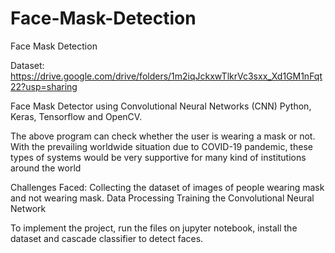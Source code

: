 # Face-Mask-Detection

Face Mask Detection

Dataset: https://drive.google.com/drive/folders/1m2iqJckxwTlkrVc3sxx_Xd1GM1nFqt22?usp=sharing

Face Mask Detector using Convolutional Neural Networks (CNN) Python, Keras, Tensorflow and OpenCV.

The above program can check whether the user is wearing a mask or not. With the prevailing worldwide situation due to COVID-19 pandemic, these types of systems would be very supportive for many kind of institutions around the world

Challenges Faced:
Collecting the dataset of images of people wearing mask and not wearing mask. 
Data Processing
Training the Convolutional Neural Network

To implement the project, run the files on jupyter notebook, install the dataset and cascade classifier to detect faces.

